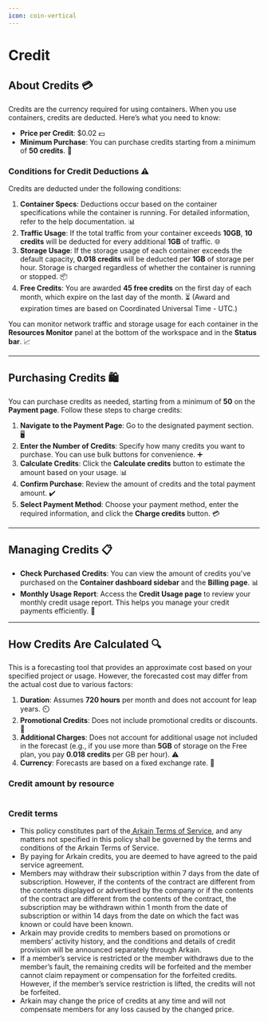 ```yaml
---
icon: coin-vertical
---
```


# Credit

## About Credits 💳

Credits are the currency required for using containers. When you use containers, credits are deducted. Here’s what you need to know:

* **Price per Credit**: $0.02 💵
* **Minimum Purchase**: You can purchase credits starting from a minimum of **50 credits**. 🛒

### **Conditions for Credit Deductions ⚠️**

Credits are deducted under the following conditions:

1. **Container Specs**: Deductions occur based on the container specifications while the container is running. For detailed information, refer to the help documentation. 📊
2. **Traffic Usage**: If the total traffic from your container exceeds **10GB**, **10 credits** will be deducted for every additional **1GB** of traffic. 🌐
3. **Storage Usage**: If the storage usage of each container exceeds the default capacity, **0.018 credits** will be deducted per **1GB** of storage per hour. Storage is charged regardless of whether the container is running or stopped. 📦
4. **Free Credits**: You are awarded **45 free credits** on the first day of each month, which expire on the last day of the month. ⏳ (Award and expiration times are based on Coordinated Universal Time - UTC.)

You can monitor network traffic and storage usage for each container in the **Resources Monitor** panel at the bottom of the workspace and in the **Status bar**. 📈

***

## Purchasing Credits 🛍️

You can purchase credits as needed, starting from a minimum of **50** on the **Payment page**. Follow these steps to charge credits:

1. **Navigate to the Payment Page**: Go to the designated payment section. 🖥️
2. **Enter the Number of Credits**: Specify how many credits you want to purchase. You can use bulk buttons for convenience. ➕
3. **Calculate Credits**: Click the **Calculate credits** button to estimate the amount based on your usage. 📊
4. **Confirm Purchase**: Review the amount of credits and the total payment amount. ✔️
5. **Select Payment Method**: Choose your payment method, enter the required information, and click the **Charge credits** button. 💳

***

## Managing Credits 📋

* **Check Purchased Credits**: You can view the amount of credits you've purchased on the **Container dashboard sidebar** and the **Billing page**. 📊
* **Monthly Usage Report**: Access the **Credit Usage page** to review your monthly credit usage report. This helps you manage your credit payments efficiently. 📅

***

## How Credits Are Calculated 🔍

This is a forecasting tool that provides an approximate cost based on your specified project or usage. However, the forecasted cost may differ from the actual cost due to various factors:

1. **Duration**: Assumes **720 hours** per month and does not account for leap years. ⏲️
2. **Promotional Credits**: Does not include promotional credits or discounts. 🎉
3. **Additional Charges**: Does not account for additional usage not included in the forecast (e.g., if you use more than **5GB** of storage on the Free plan, you pay **0.018 credits** per GB per hour). ⚠️
4. **Currency**: Forecasts are based on a fixed exchange rate. 💱

### Credit amount by resource <a href="#credit-amount-by-resource" id="credit-amount-by-resource"></a>

<figure><img src="https://help.goorm.io/~gitbook/image?url=https%3A%2F%2F2181851870-files.gitbook.io%2F%7E%2Ffiles%2Fv0%2Fb%2Fgitbook-x-prod.appspot.com%2Fo%2Fspaces%252F-Lq-Q9LciN1X9EABxGkt%252Fuploads%252FNyX1Y4dnAB6VV8VsKdNE%252Fimage.png%3Falt%3Dmedia%26token%3De42dedf2-ac4a-462e-9f47-c1b3570a80d5&#x26;width=768&#x26;dpr=4&#x26;quality=100&#x26;sign=3e8ad075&#x26;sv=2" alt=""><figcaption></figcaption></figure>

### **Credit terms** <a href="#credit-terms" id="credit-terms"></a>

* This policy constitutes part of the[ Arkain](https://accounts.goorm.io/terms)[ Terms of Service](https://accounts.goorm.io/terms), and any matters not specified in this policy shall be governed by the terms and conditions of the Arkain Terms of Service.
* By paying for Arkain credits, you are deemed to have agreed to the paid service agreement.
* Members may withdraw their subscription within 7 days from the date of subscription. However, if the contents of the contract are different from the contents displayed or advertised by the company or if the contents of the contract are different from the contents of the contract, the subscription may be withdrawn within 1 month from the date of subscription or within 14 days from the date on which the fact was known or could have been known.
* Arkain may provide credits to members based on promotions or members’ activity history, and the conditions and details of credit provision will be announced separately through Arkain.
* If a member’s service is restricted or the member withdraws due to the member’s fault, the remaining credits will be forfeited and the member cannot claim repayment or compensation for the forfeited credits. However, if the member’s service restriction is lifted, the credits will not be forfeited.
* Arkain may change the price of credits at any time and will not compensate members for any loss caused by the changed price.
